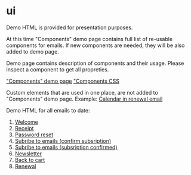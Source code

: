 # ui

Demo HTML is provided for presentation purposes. 

At this time "Components" demo page contains full list of re-usable components for emails. If new components are needed, they will be also added to demo page. 

Demo page contains description of components and their usage. Please inspect a component to get all propreties.

["Components" demo page](https://blstgr.github.io/ui/email/lib.html)
["Components CSS](https://blstgr.github.io/ui/email/lib.html)

Custom elements that are used in one place, are not added to "Components" demo page. Example: [Calendar in renewal email](https://blstgr.github.io/ui/email/7-renewal.html)


Demo HTML for all emails to date:
1. [Welcome](https://blstgr.github.io/ui/email/1-welcome.html)
2. [Receipt](https://blstgr.github.io/ui/email/2-receipt.html)
3. [Password reset](https://blstgr.github.io/ui/email/3-pwd-reset.html)
4. [Subribe to emails (confirm subsription)](https://blstgr.github.io/ui/email/4-subsription-confirm.html)
5. [Subribe to emails (subsription confirmed)](https://blstgr.github.io/ui/email/4-subsription-confirmed.html)
6. [Newsletter](https://blstgr.github.io/ui/email/5-newsletter.html)
7. [Back to cart](https://blstgr.github.io/ui/email/6-back-to-cart.html)
8. [Renewal](https://blstgr.github.io/ui/email/7-renewal.html)
